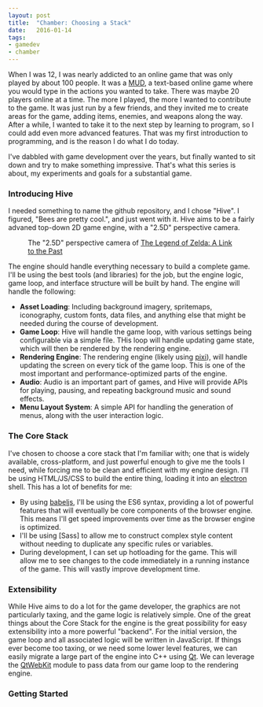 ```yaml
---
layout: post
title:  "Chamber: Choosing a Stack"
date:   2016-01-14
tags:
- gamedev
- chamber
---
```

When I was 12, I was nearly addicted to an online game that was only played by about 100 people. It was a [MUD](https://en.wikipedia.org/wiki/MUD), a text-based online game where you would type in the actions you wanted to take. There was maybe 20 players online at a time. The more I played, the more I wanted to contribute to the game. It was just run by a few friends, and they invited me to create areas for the game, adding items, enemies, and weapons along the way. After a while, I wanted to take it to the next step by learning to program, so I could add even more advanced features. That was my first introduction to programming, and is the reason I do what I do today.

I've dabbled with game development over the years, but finally wanted to sit down and try to make something impressive. That's what this series is about, my experiments and goals for a substantial game.

### Introducing Hive
I needed something to name the github repository, and I chose "Hive". I figured, "Bees are pretty cool.", and just went with it. Hive aims to be a fairly advaned top-down 2D game engine, with a "2.5D" perspective camera.

<figure>
	<img src="{{ '/assets/img/gamedev/link_to_the_past.jpg' | prepend: site.baseurl }}" alt=""> 
	<figcaption>The "2.5D" perspective camera of <a href="https://en.wikipedia.org/wiki/The_Legend_of_Zelda:_A_Link_to_the_Past">The Legend of Zelda: A Link to the Past</a></figcaption>
</figure>

The engine should handle everything necessary to build a complete game. I'll be using the best tools (and libraries) for the job, but the engine logic, game loop, and interface structure will be built by hand. The engine will handle the following:

* **Asset Loading**: Including background imagery, spritemaps, iconography, custom fonts, data files, and anything else that might be needed during the course of development.
* **Game Loop**: Hive will handle the game loop, with various settings being configurable via a simple file. THis loop will handle updating game state, which will then be rendered by the rendering engine.
* **Rendering Engine**: The rendering engine (likely using [pixi](http://www.pixijs.com/)), will handle updating the screen on every tick of the game loop.  This is one of the most important and performance-optimized parts of the engine.
* **Audio**: Audio is an important part of games, and Hive will provide APIs for playing, pausing, and repeating background music and sound effects.
* **Menu Layout System**: A simple API for handling the generation of menus, along with the user interaction logic.

### The Core Stack
I've chosen to choose a core stack that I'm familiar with; one that is widely available, cross-platform, and just powerful enough to give me the tools I need, while forcing me to be clean and efficient with my engine design. I'll be using HTML/JS/CSS to build the entire thing, loading it into an [electron](https://github.com/atom/electron) shell. This has a lot of benefits for me:

* By using [babeljs](https://babeljs.io/), I'll be using the ES6 syntax, providing a lot of powerful features that will eventually be core components of the browser engine. This means I'll get speed improvements over time as the browser engine is optimized.
* I'll be using [Sass] to allow me to construct complex style content without needing to duplicate any specific rules or variables.
* During development, I can set up hotloading for the game. This will allow me to see changes to the code immediately in a running instance of the game. This will vastly improve development time.

### Extensibility
While Hive aims to do a lot for the game developer, the graphics are not particularly taxing, and the game logic is relatively simple. One of the great things about the Core Stack for the engine is the great possibility for easy extensibility into a more powerful "backend".  For the initial version, the game loop and all associated logic will be written in JavaScript. If things ever become too taxing, or we need some lower level features, we can easily migrate a large part of the engine into C++ using [Qt](https://www.qt.io/). We can leverage the [QtWebKit](https://doc.qt.io/qt-5/qtwebkit-index.html) module to pass data from our game loop to the rendering engine.

### Getting Started